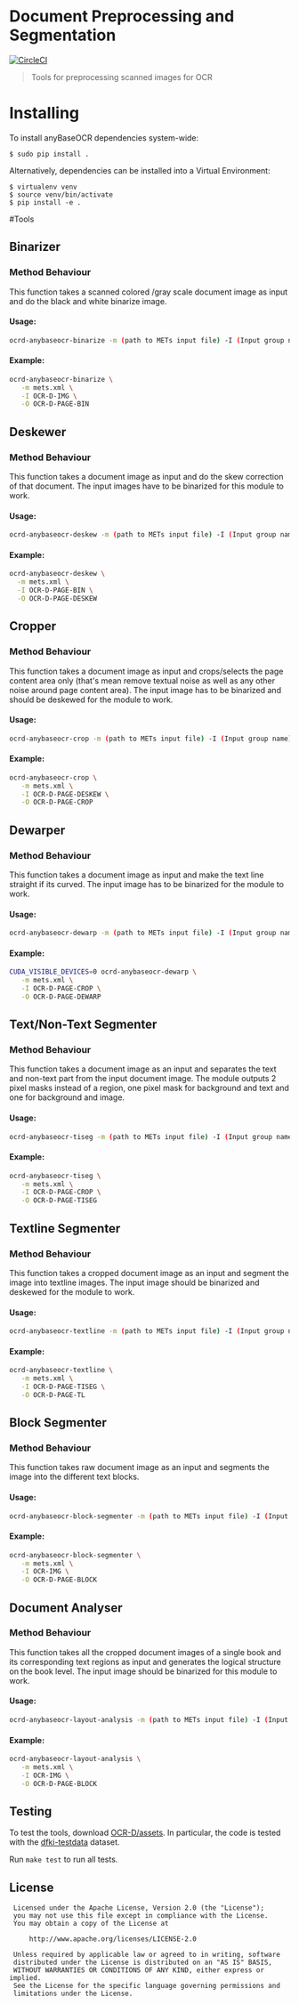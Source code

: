 # Document Preprocessing and Segmentation

[![CircleCI](https://circleci.com/gh/mjenckel/OCR-D-LAYoutERkennung.svg?style=svg)](https://circleci.com/gh/mjenckel/OCR-D-LAYoutERkennung)

> Tools for preprocessing scanned images for OCR

# Installing

To install anyBaseOCR dependencies system-wide:

    $ sudo pip install .

Alternatively, dependencies can be installed into a Virtual Environment:

    $ virtualenv venv
    $ source venv/bin/activate
    $ pip install -e .

#Tools

## Binarizer

### Method Behaviour 
 This function takes a scanned colored /gray scale document image as input and do the black and white binarize image.
 
 #### Usage:
```sh
ocrd-anybaseocr-binarize -m (path to METs input file) -I (Input group name) -O (Output group name) [-p (path to parameter file) -o (METs output filename)]
```

#### Example: 
```sh
ocrd-anybaseocr-binarize \
   -m mets.xml \
   -I OCR-D-IMG \
   -O OCR-D-PAGE-BIN
```

## Deskewer

### Method Behaviour 
 This function takes a document image as input and do the skew correction of that document. The input images have to be binarized for this module to work.
 
 #### Usage:
```sh
ocrd-anybaseocr-deskew -m (path to METs input file) -I (Input group name) -O (Output group name) [-p (path to parameter file) -o (METs output filename)]
```

#### Example: 
```sh
ocrd-anybaseocr-deskew \
  -m mets.xml \
  -I OCR-D-PAGE-BIN \
  -O OCR-D-PAGE-DESKEW
```

## Cropper

### Method Behaviour 
 This function takes a document image as input and crops/selects the page content area only (that's mean remove textual noise as well as any other noise around page content area). The input image has to be binarized and should be deskewed for the module to work. 
 
 #### Usage:
```sh
ocrd-anybaseocr-crop -m (path to METs input file) -I (Input group name) -O (Output group name) [-p (path to parameter file) -o (METs output filename)]
```

#### Example: 
```sh
ocrd-anybaseocr-crop \
   -m mets.xml \
   -I OCR-D-PAGE-DESKEW \
   -O OCR-D-PAGE-CROP
```


## Dewarper

### Method Behaviour 
 This function takes a document image as input and make the text line straight if its curved. The input image has to be binarized for the module to work.
 
 #### Usage:
```sh
ocrd-anybaseocr-dewarp -m (path to METs input file) -I (Input group name) -O (Output group name) [-p (path to parameter file) -o (METs output filename)]
```


#### Example: 
```sh
CUDA_VISIBLE_DEVICES=0 ocrd-anybaseocr-dewarp \
   -m mets.xml \
   -I OCR-D-PAGE-CROP \
   -O OCR-D-PAGE-DEWARP
```

## Text/Non-Text Segmenter

### Method Behaviour 
 This function takes a document image as an input and separates the text and non-text part from the input document image. 
 The module outputs 2 pixel masks instead of a region, one pixel mask for background and text and one for background and image. 
 
 #### Usage:
```sh
ocrd-anybaseocr-tiseg -m (path to METs input file) -I (Input group name) -O (Output group name) [-p (path to parameter file) -o (METs output filename)]
```

#### Example: 
```sh
ocrd-anybaseocr-tiseg \
   -m mets.xml \
   -I OCR-D-PAGE-CROP \
   -O OCR-D-PAGE-TISEG
```

## Textline Segmenter

### Method Behaviour 
 This function takes a cropped document image as an input and segment the image into textline images. The input image should be binarized and deskewed for the module to work. 
 
 #### Usage:
```sh
ocrd-anybaseocr-textline -m (path to METs input file) -I (Input group name) -O (Output group name) [-p (path to parameter file) -o (METs output filename)]
```

#### Example: 
```sh
ocrd-anybaseocr-textline \
   -m mets.xml \
   -I OCR-D-PAGE-TISEG \
   -O OCR-D-PAGE-TL
```

## Block Segmenter

### Method Behaviour 
 This function takes raw document image as an input and segments the image into the different text blocks.
 
 #### Usage:
```sh
ocrd-anybaseocr-block-segmenter -m (path to METs input file) -I (Input group name) -O (Output group name) [-p (path to parameter file) -o (METs output filename)]
```

#### Example: 
```sh
ocrd-anybaseocr-block-segmenter \
   -m mets.xml \
   -I OCR-IMG \
   -O OCR-D-PAGE-BLOCK
```

## Document Analyser

### Method Behaviour 
 This function takes all the cropped document images of a single book and its corresponding text regions as input and generates the logical structure on the book level. The input image should be binarized for this module to work.
 
 #### Usage:
```sh
ocrd-anybaseocr-layout-analysis -m (path to METs input file) -I (Input group name) -O (Output group name) [-p (path to parameter file) -o (METs output filename)]
```

#### Example: 
```sh
ocrd-anybaseocr-layout-analysis \
   -m mets.xml \
   -I OCR-IMG \
   -O OCR-D-PAGE-BLOCK
```


## Testing

To test the tools, download [OCR-D/assets](https://github.com/OCR-D/assets). In
particular, the code is tested with the
[dfki-testdata](https://github.com/OCR-D/assets/tree/master/data/dfki-testdata)
dataset.

Run `make test` to run all tests.

## License


```
 Licensed under the Apache License, Version 2.0 (the "License");
 you may not use this file except in compliance with the License.
 You may obtain a copy of the License at

     http://www.apache.org/licenses/LICENSE-2.0

 Unless required by applicable law or agreed to in writing, software
 distributed under the License is distributed on an "AS IS" BASIS,
 WITHOUT WARRANTIES OR CONDITIONS OF ANY KIND, either express or implied.
 See the License for the specific language governing permissions and
 limitations under the License.
 ```
